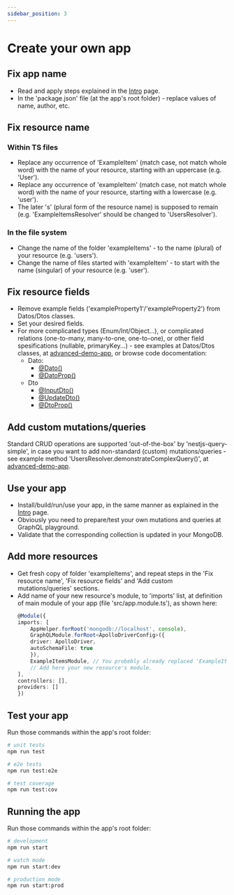 ```yaml
---
sidebar_position: 3
---
```


# Create your own app

## Fix app name
* Read and apply steps explained in the [Intro](https://nestjs-query-simple-website.vercel.app/docs/intro) page.
* In the 'package.json' file (at the app's root folder) - replace values of name, author, etc.

## Fix resource name
### Within TS files
* Replace any occurrence of 'ExampleItem' (match case, not match whole word) with the name of your resource, starting with an uppercase (e.g. 'User').
* Replace any occurrence of 'exampleItem' (match case, not match whole word) with the name of your resource, starting with a lowercase (e.g. 'user').
* The later 's' (plural form of the resource name) is supposed to remain (e.g. 'ExampleItemsResolver' should be changed to 'UsersResolver').
### In the file system
* Change the name of the folder 'exampleItems' - to the name (plural) of your resource (e.g. 'users').
* Change the name of files started with 'exampleItem' - to start with the name (singular) of your resource (e.g. 'user').

## Fix resource fields
* Remove example fields ('exampleProperty1'/'exampleProperty2') from Datos/Dtos classes.
* Set your desired fields.
* For more complicated types (Enum/Int/Object...), or complicated relations (one-to-many, many-to-one, one-to-one), or other field spesifications (nullable, primaryKey...) - see examples at Datos/Dtos classes, at [advanced-demo-app](https://github.com/choresh/nestjs-query-simple/tree/main/examples/advanced-demo-app), or browse code docomentation:
    * Dato:
        * [@Dato()](https://nestjs-query-simple-website.vercel.app/docs/codeDocs/modules#dato)
        * [@DatoProp()](https://nestjs-query-simple-website.vercel.app/docs/codeDocs/modules#datoprop)
    * Dto
        * [@InputDto()](https://nestjs-query-simple-website.vercel.app/docs/codeDocs/modules#inputdto)
        * [@UpdateDto()](https://nestjs-query-simple-website.vercel.app/docs/codeDocs/modules#updatedto)
        * [@DtoProp()](https://nestjs-query-simple-website.vercel.app/docs/codeDocs/modules#dtoprop)

## Add custom mutations/queries
Standard CRUD operations are supported 'out-of-the-box' by 'nestjs-query-simple', in case you want to add non-standard (custom) mutations/queries - see example method 'UsersResolver.demonstrateComplexQuery()', at [advanced-demo-app](https://github.com/choresh/nestjs-query-simple/tree/main/examples/advanced-demo-app).

## Use your app
* Install/build/run/use your app, in the same manner as explained in the [Intro](https://nestjs-query-simple-website.vercel.app/docs/intro) page.
* Obviously you need to prepare/test your own mutations and queries at GraphQL playground.
* Validate that the corresponding collection is updated in your MongoDB.

## Add more resources
* Get fresh copy of folder 'exampleItems', and repeat steps in the 'Fix resource name', 'Fix resource fields' and 'Add custom mutations/queries' sections.
* Add name of your new resource's module, to 'imports' list, at definition of main module of your app (file 'src/app.module.ts'), as shown here:
    ``` ts
    @Module({
    imports: [
        AppHelper.forRoot('mongodb://localhost', console),
        GraphQLModule.forRoot<ApolloDriverConfig>({
        driver: ApolloDriver,
        autoSchemaFile: true
        }),
        ExampleItemsModule, // You probebly already replaced 'ExampleItem' with another name.
        // Add here your new resource's module.
    ],
    controllers: [],
    providers: []
    })
    ```

## Test your app
Run those commands within the app's root folder:
```bash
# unit tests
npm run test

# e2e tests
npm run test:e2e

# test coverage
npm run test:cov
```

## Running the app
Run those commands within the app's root folder:
``` bash
# development
npm run start

# watch mode
npm run start:dev

# production mode
npm run start:prod
```